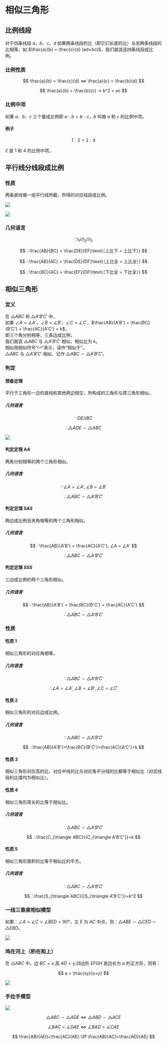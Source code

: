 # 相似三角形

## 比例线段

对于四条线段 $a$，$b$，$c$，$d$ 如果两条线段的比（即它们长度的比）与另两条线段的比相等，如 $\frac{a}{b} = \frac{c}{d} (ad=bc)$，我们就说这四条线段成比例。

### 比例性质

$$
\frac{a}{b} = \frac{c}{d} ⇔ \frac{a}{c} = \frac{b}{d}
$$

$$
\frac{a}{b} = \frac{b}{c} → b^2 = ac
$$

### 比例中项

如果 $a$、$b$、$c$ 三个量成比例即 $a:b = b:c$，$b$ 叫做 $a$ 和 $c$ 的比例中项。

#### 例子

$$
1:2=2:4
$$

$2$ 是 $1$ 和 $4$ 的比例中项。

## 平行线分线段成比例

### 性质

两条直线被一组平行线所截，所得的对应线段成比例。

![](./平行线分线段成比例示意图.jpg)

![](./平行线分线段成比例例子.jpg)

### 几何语言

$$
∵ l_1 // l_2 // l_3
$$

$$
∴\frac{AB}{BC} = \frac{DE}{EF}\text{（上比下 = 上比下）}
$$

$$
∴\frac{AB}{AC} = \frac{DE}{DF}\text{（上比全 = 上比全）}
$$

$$
∴\frac{BC}{AC} = \frac{EF}{DF}\text{（下比全 = 下比全）}
$$

## 相似三角形

### 定义

在 $\triangle ABC$ 和 $\triangle A'B'C'$ 中，  
如果 $∠A = ∠A'$，$∠B = ∠B'$，$∠C = ∠C'$，$\frac{AB}{A'B'} = \frac{BC}{B'C'} = \frac{AC}{A'C'} = k$，  
即三个角分别相等，三条边成比例，  
我们就说 $\triangle ABC$ 与 $\triangle A'B'C'$ 相似，相似比为 $k$。  
相似用相似符号“$∽$”表示，读作“相似于”。  
$\triangle ABC$ 与 $\triangle A'B'C'$ 相似，记作 $\triangle ABC∽\triangle A'B'C'$。

### 判定

#### 预备定理

平行于三角形一边的直线和其他两边相交，所构成的三角形与原三角形相似。

##### 几何语言

$$
∵DE//BC
$$

$$
∴\triangle ADE∽\triangle ABC
$$

![](./相似三角形的判定.jpg)

#### 判定定理 $AA$

两角分别相等的两个三角形相似。

##### 几何语言

$$
∵∠A = ∠A', ∠B = ∠B'
$$

$$
∴\triangle ABC ∽ \triangle A'B'C'
$$

#### 判定定理 $SAS$

两边成比例且夹角相等的两个三角形相似。

##### 几何语言

$$
∵\frac{AB}{A'B'} = \frac{AC}{A'C'}, ∠A = ∠A'
$$

$$
∴\triangle ABC ∽ \triangle A'B'C'
$$

#### 判定定理 $SSS$

三边成比例的两个三角形相似。

##### 几何语言

$$
∵\frac{AB}{A'B'} = \frac{BC}{B'C'} = \frac{AC}{A'C'}
$$

$$
∴\triangle ABC ∽ \triangle A'B'C'
$$

### 性质

#### 性质 1

相似三角形的对应角相等。

##### 几何语言

$$
∵\triangle ABC∽\triangle A'B'C'
$$

$$
∴∠A=∠A', ∠B=∠B', ∠C=∠C'
$$

#### 性质 2

相似三角形的对应边成比例。

##### 几何语言

$$
∵\triangle ABC∽\triangle A'B'C'
$$

$$
∴\frac{AB}{A'B'}=\frac{BC}{B'C'}=\frac{AC}{A'C'}=k
$$

#### 性质 3

相似三角形对应高的比，对应中线的比与对应角平分线的比都等于相似比（对应线段的比值均为相似比）。

#### 性质 4

相似三角形周长的比等于相似比。

##### 几何语言

$$
∵\triangle ABC∽\triangle A'B'C'
$$

$$
∴\frac{C_{\triangle ABC}}{C_{\triangle A'B'C'}}=k
$$

#### 性质 5

相似三角形面积的比等于相似比的平方。

##### 几何语言

$$
∵\triangle ABC∽\triangle A'B'C'
$$

$$
∴\frac{S_{\triangle ABC}}{S_{\triangle A'B'C'}}=k^2
$$

### 一线三垂直相似模型

如果：$∠A=∠C=∠BED=90°$，又 $E$ 为 $AC$ 中点，则：$\triangle ABE∽\triangle CED∽\triangle EBD$。

![](一线三垂直相似模型.jpg)

### 鸡在河上（积在和上）

在 $\triangle ABC$ 中，边 $BC=x$,高 $AD=y$,四边形 $EFGH$ 是边长为 $a$ 的正方形，则有：

$$
a = \frac{xy}{x+y}
$$

![](%E9%B8%A1%E5%9C%A8%E6%B2%B3%E4%B8%8A.jpg)

### 手拉手模型

![](%E6%89%8B%E6%8B%89%E6%89%8B%E6%A8%A1%E5%9E%8B.jpg)

$$
\triangle ABC ∽ \triangle ADE \iff \triangle ABD ∽ \triangle ACE
$$

$$
∠BAC = ∠DAE \iff ∠BAD = ∠CAE
$$

$$
\frac{AB}{AD}=\frac{AC}{AE} \iff \frac{AB}{AC}=\frac{AD}{AE}
$$
